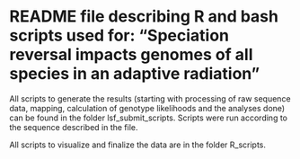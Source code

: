 # README file describing R and bash scripts used for: “Speciation reversal impacts genomes of all species in an adaptive radiation”


All scripts to generate the results (starting with processing of raw sequence data, mapping, calculation of genotype likelihoods and the analyses done) can be found in the folder lsf_submit_scripts. Scripts were run according to the sequence described in the file.

All scripts to visualize and finalize the data are in the folder R_scripts.


